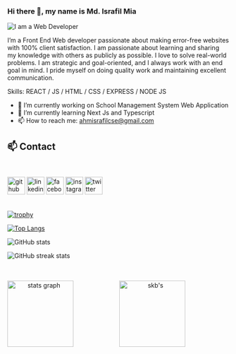 ### Hi there 👋, my name is Md. Israfil Mia

![I am a Web Developer](https://i.ibb.co/sJfqwG2/banner.png)

I’m a Front End Web developer passionate about making error-free websites with 100% client satisfaction. I am passionate about learning and sharing my knowledge with others as publicly as possible. I love to solve real-world problems. I am strategic and goal-oriented, and I always work with an end goal in mind. I pride myself on doing quality work and maintaining excellent communication.

Skills:  REACT / JS / HTML / CSS / EXPRESS / NODE JS

- 🔭 I’m currently working on School Management System Web Application 
- 🌱 I’m currently learning Next Js and Typescript 
- 📫 How to reach me: ahmisrafilcse@gmail.com 


## :mailbox: Contact

<br/>

[<img src='https://cdn.jsdelivr.net/npm/simple-icons@3.0.1/icons/github.svg' alt='github' height='40'>](https://github.com/ahmisrafil)  [<img src='https://cdn.jsdelivr.net/npm/simple-icons@3.0.1/icons/linkedin.svg' alt='linkedin' height='40'>](https://www.linkedin.com/in/ahmisrafil/)  [<img src='https://cdn.jsdelivr.net/npm/simple-icons@3.0.1/icons/facebook.svg' alt='facebook' height='40'>](https://www.facebook.com/ahm.israfil)  [<img src='https://cdn.jsdelivr.net/npm/simple-icons@3.0.1/icons/instagram.svg' alt='instagram' height='40'>](https://www.instagram.com/ahmisrafil/)  [<img src='https://cdn.jsdelivr.net/npm/simple-icons@3.0.1/icons/twitter.svg' alt='twitter' height='40'>](https://twitter.com/ahmisrafil)  
<br/>
<br/>
[![trophy](https://github-profile-trophy.vercel.app/?username=ahmisrafil)](https://github.com/ryo-ma/github-profile-trophy)

[![Top Langs](https://github-readme-stats.vercel.app/api/top-langs/?username=ahmisrafil)](https://github.com/anuraghazra/github-readme-stats)

![GitHub stats](https://github-readme-stats.vercel.app/api?username=ahmisrafil&show_icons=true)  

![GitHub streak stats](https://streak-stats.demolab.com/?user=ahmisrafil)  
<br />
<br/>
<div align="center">
 <img align="left" src="https://github-readme-stats.vercel.app/api?hide_title=true&hide_rank=false&show_icons=true&include_all_commits=true&count_private=true&disable_animations=false&theme=transparent&locale=en&hide_border=true&username=ahmisrafil" height="150" alt="stats graph"  />
  <img src="https://github-readme-streak-stats.herokuapp.com?user=info-mdshakeeb&theme=transparent&hide_border=true" alt="skb's" height="150" alt="languages graph"  />
</div>
<br/>
<br/>

